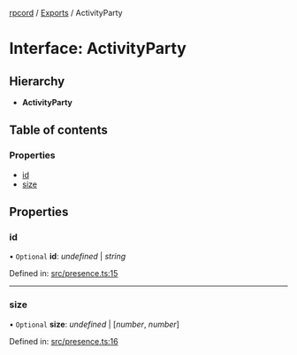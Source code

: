 [rpcord](../README.md) / [Exports](../modules.md) / ActivityParty

# Interface: ActivityParty

## Hierarchy

* **ActivityParty**

## Table of contents

### Properties

- [id](activityparty.md#id)
- [size](activityparty.md#size)

## Properties

### id

• `Optional` **id**: *undefined* \| *string*

Defined in: [src/presence.ts:15](https://github.com/DjDeveloperr/RPCord/blob/51e0bc3/src/presence.ts#L15)

___

### size

• `Optional` **size**: *undefined* \| [*number*, *number*]

Defined in: [src/presence.ts:16](https://github.com/DjDeveloperr/RPCord/blob/51e0bc3/src/presence.ts#L16)

